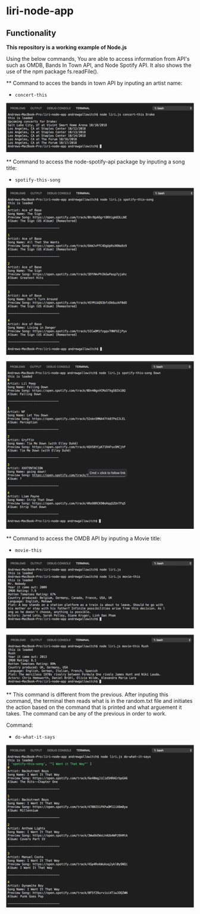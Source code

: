 # liri-node-app
## Functionality

**This repository is a working example of Node.js** 

Using the below commands, You are able to access information from API's such as OMDB, Bands In Town API, and Node Spotify API. It also shows the use of the npm package fs.readFile().


** Command to acces the bands in town API by inputing an artist name: 

* `concert-this`

![concert images](/images/concert-thistitle.png)

** Command to access the node-spotify-api package by inputing a song title: 

* `spotify-this-song`

![spotify this song blank](/images/spotify-this-songblank.png)

![spotify this song title](/images/spotify-this-songtitle.png)

** Command to access the OMDB API by inputing a Movie title: 

* `movie-this`

![movie-this blank](/images/movie-thisblank.png)

![movie-this title](/images/movie-thistitle.png)

** This command is different from the previous. After inputing this command, the terminal then reads what is in the random.txt file and initiates the action based on the command that is printed and what arguement it takes. The command can be any of the previous in order to work.

Command:

* `do-what-it-says`

![do-what-it-says title](/images/do-what-it-says.png)
